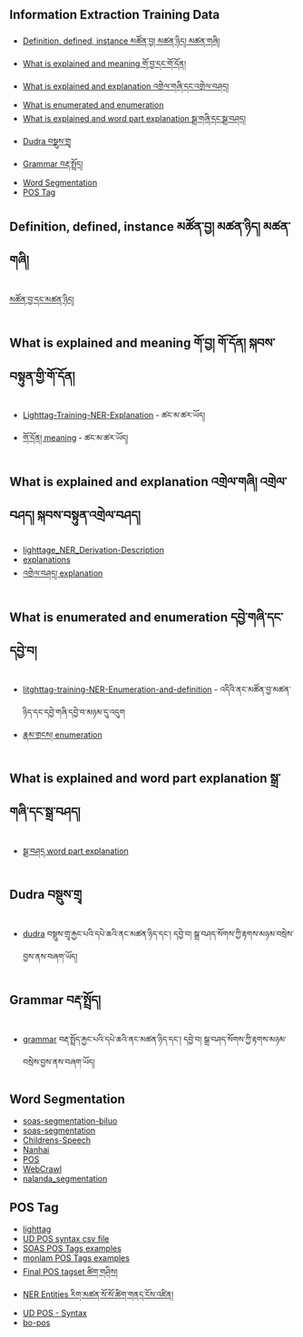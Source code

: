 
## Information Extraction Training Data
- [Definition, defined, instance མཚོན་བྱ། མཚན་ཉིད། མཚན་གཞི།](#Definition,-defined,-instance-མཚོན་བྱ།-མཚན་ཉིད།-མཚན་གཞི།)
- [What is explained and meaning གོ་བྱ་དང་གོ་དོན།](#What-is-explained-and-meaning-གོ་བྱ།-གོ་དོན།-སྐབས་བསྟུན་གྱི་གོ་དོན།)
- [What is explained and explanation འགྲེལ་གཞི་དང་འགྲེལ་བཤད།](#What-is-explained-and-explanation-འགྲེལ་གཞི།-འགྲེལ་བཤད།-སྐབས་བསྟུན་འགྲེལ་བཤད།)
- [What is enumerated and enumeration](#What-is-enumerated-and-enumeration-དབྱེ་གཞི་དང་དབྱེ་བ།དབྱེ་གཞི་དང་དབྱེ་བ།)
- [What is explained and word part explanation སྒྲ་གཞི་དང་སྒྲ་བཤད།](#What-is-explained-and-word-part-explanation-སྒྲ་གཞི་དང་སྒྲ་བཤད།)
- [Dudra བསྡུས་གྲྭ](#Dudra-བསྡུས་གྲྭ)
- [Grammar བརྡ་སྤྲོད།](Grammar-བརྡ་སྤྲོད།)
- [Word Segmentation](#word-segmentation)
- [POS Tag](#POS-Tag)

## Definition, defined, instance མཚོན་བྱ། མཚན་ཉིད། མཚན་གཞི། 
[མཚོན་བྱ་དང་མཚན་ཉིད།](https://github.com/buda-base/bonlp-datasets/tree/master/%E0%BD%98%E0%BD%9A%E0%BD%93%E0%BC%8B%E0%BD%89%E0%BD%B2%E0%BD%91%E0%BC%8D%20definition/etext)

## What is explained and meaning གོ་བྱ། གོ་དོན། སྐབས་བསྟུན་གྱི་གོ་དོན།
- [Lighttag-Training-NER-Explanation](https://github.com/OpenPecha/ie-datasets/tree/master/Lighttag-Training-NER-Explanation) - ཚང་མ་ཚར་ཡོད།
- [གོ་དོན། meaning](https://github.com/OpenPecha/ie-datasets/tree/master/%E0%BD%82%E0%BD%BC%E0%BC%8B%E0%BD%91%E0%BD%BC%E0%BD%93%E0%BC%8D%20meaning/text) - ཚང་མ་ཚར་ཡོད།

## What is explained and explanation འགྲེལ་གཞི། འགྲེལ་བཤད། སྐབས་བསྟུན་འགྲེལ་བཤད།
- [lighttage_NER_Derivation-Description](https://github.com/OpenPecha/ie-datasets/tree/master/lighttage_NER_Derivation-Description)
- [explanations](https://github.com/OpenPecha/ie-datasets/tree/master/explanations)
- [འགྲེལ་བཤད། explanation](https://github.com/OpenPecha/ie-datasets/tree/master/%E0%BD%A0%E0%BD%82%E0%BE%B2%E0%BD%BA%E0%BD%A3%E0%BC%8B%E0%BD%96%E0%BD%A4%E0%BD%91%E0%BC%8D%20explanation/text)

## What is enumerated and enumeration དབྱེ་གཞི་དང་དབྱེ་བ།
- [litghttag-training-NER-Enumeration-and-definition](https://github.com/OpenPecha/ie-datasets/tree/master/litghttag-training-NER-Enumeration-and-definition) - འདིའི་ནང་མཚོན་བྱ་མཚན་ཉིད་དང་དབྱེ་གཞི་དབྱེ་བ་མཉམ་དུ་འདུག
- [རྣམ་གྲངས། enumeration](https://github.com/OpenPecha/ie-datasets/tree/master/%E0%BD%A2%E0%BE%A3%E0%BD%98%E0%BC%8B%E0%BD%82%E0%BE%B2%E0%BD%84%E0%BD%A6%E0%BC%8D%20enumeration/etext)

## What is explained and word part explanation སྒྲ་གཞི་དང་སྒྲ་བཤད།
- [སྒྲ་བཤད word part explanation](https://github.com/OpenPecha/ie-datasets/tree/master/%E0%BD%A6%E0%BE%92%E0%BC%8D%E0%BC%8B%E0%BD%96%E0%BD%A4%E0%BD%91%20word%20part%20explanation/text)

## Dudra བསྡུས་གྲྭ
- [dudra](https://github.com/OpenPecha/ie-datasets/tree/master/dudra) བསྡུས་གྲྭ་རྐྱང་པའི་དཔེ་ཆའི་ནང་མཚན་ཉིད་དང་། དབྱེ་བ། སྒྲ་བཤད་སོགས་ཀྱི་རྟགས་མཉམ་བསྲེས་བྱས་ནས་བཞག་ཡོད།

## Grammar བརྡ་སྤྲོད། 
- [grammar](https://github.com/OpenPecha/ie-datasets/tree/master/grammar) བརྡ་སྤྲོད་རྐྱང་པའི་དཔེ་ཆའི་ནང་མཚན་ཉིད་དང་། དབྱེ་བ། སྒྲ་བཤད་སོགས་ཀྱི་རྟགས་མཉམ་བསྲེས་བྱས་ནས་བཞག་ཡོད།

## Word Segmentation 
- [soas-segmentation-biluo](https://github.com/OpenPecha/ie-datasets/tree/master/soas-segmentation-biluo) 
- [soas-segmentation](https://github.com/OpenPecha/ie-datasets/tree/master/soas-segmentation)
- [Childrens-Speech](https://github.com/Esukhia/Corpora/tree/master/Childrens-Speech)
- [Nanhai](https://github.com/Esukhia/Corpora/tree/master/Nanhai)
- [POS](https://github.com/Esukhia/Corpora/tree/master/POS)
- [WebCrawl](https://github.com/Esukhia/Corpora/tree/master/WebCrawl)
- [nalanda_segmentation](https://github.com/Esukhia/nalanda_segmentation)

## POS Tag
- [lighttag](https://github.com/OpenPecha/ie-datasets/tree/master/grammar)
- [UD POS syntax csv file](https://docs.google.com/spreadsheets/d/140Nqi1DsDCfiwL8u3J3GJFeGdPmrJIn7_aLIHf2PoYY/edit#gid=971762751)
- [SOAS POS Tags examples](https://docs.google.com/spreadsheets/d/18I3UF2TbNtL2NYMGbG2N8goULZZs1aM4WA-14TKW8zw/edit#gid=890687672)
- [monlam POS Tags examples](https://docs.google.com/spreadsheets/d/1l_QUNaemaxtYFmpxpKnVln39jTvENCY4dn21FdB6JmY/edit#gid=890687672)
- [Final POS tagset ཚིག་གཤིས།](https://docs.google.com/spreadsheets/d/129yIwP5lWascAfzJTF8XmFwHP1HqOmgsX0HDlzk5bVA/edit#gid=759672701)
- [NER Entities རིག་མཚན་སོ་སོ་ཚིག་གནད་ངོས་འཛིན།](https://drive.google.com/drive/folders/1wC-tvuyT7Smp9Ekqt1wCfuGjQ5j30qo-)
- [UD POS - Syntax](https://docs.google.com/document/d/12DiiLQbz_60Nslu7uChL8Ru65N2wN1pfrWHY1UCWm4g/edit#heading=h.b5qwexq8nw9u)
- [bo-pos](https://github.com/Esukhia/bo-pos)
